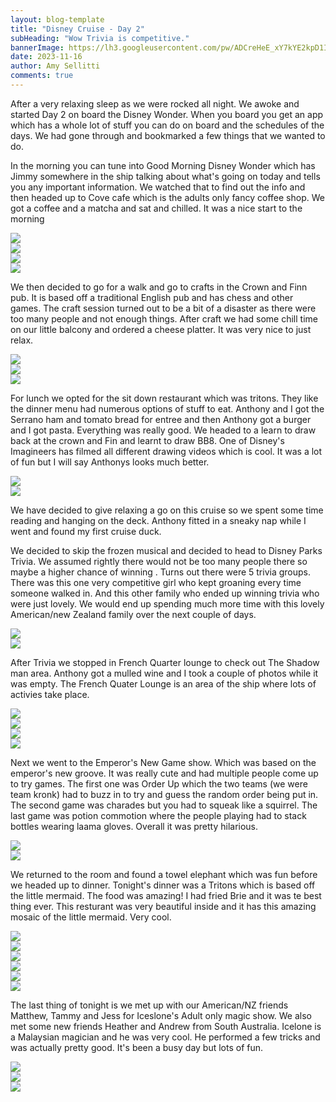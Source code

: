 ```yaml
---
layout: blog-template
title: "Disney Cruise - Day 2"
subHeading: "Wow Trivia is competitive."
bannerImage: https://lh3.googleusercontent.com/pw/ADCreHeE_xY7kYE2kpD1IVSeBWz2XQX_Zc9EkFQ8cAPFqf_z9Hd_Y_TVQGJlxY39OnNtsuUHFkeUstqw_eZwUXo0DYy1OS7NblC8_DbpuMMj821v2XCVZhlP=w2400
date: 2023-11-16
author: Amy Sellitti
comments: true
---
```



After a very relaxing sleep as we were rocked all night. We awoke and started Day 2 on board the Disney Wonder. When you board you get an app which has a whole lot of stuff you can do on board and the schedules of the days. We had gone through and bookmarked a few things that we wanted to do.

In the morning you can tune into Good Morning Disney Wonder which has Jimmy somewhere in the ship talking about what's going on today and tells you any important information. We watched that to find out the info and then headed up to Cove cafe which is the adults only fancy coffee shop. We got a coffee and a matcha and sat and chilled. It was a nice start to the morning

<div class="center-image"><img src="https://lh3.googleusercontent.com/pw/ADCreHefO_A6ODHDOvC7bOoX-rfUpPlKk2JFNSFlpuVfqFqOK1jLxx8Igved_YoN-ApSJHRQ0mC7Fl6qCODCKTKqIkNM0D6uDTEG7gYum3G9leFMRhUVFc0A=w2400" /></div>
<div class="center-image"><img src="https://lh3.googleusercontent.com/pw/ADCreHf9kg0Nlr2t1IjftN4KujK_54vhJ-FeI5Jd4XKJgb6Sjq92UqAZrnFaLlbBA3WkFQHGlXyNHdWzDyNwUxGDlZ20vAaAx1U1XkvrD302HHXtRYcuv-wY=w2400" /></div>
<div class="center-image"><img src="https://lh3.googleusercontent.com/pw/ADCreHdeIsRsCGLbMk2aL4NPomeIBZ8i0wISSIQJ8FsTp2qa1NDS9_zQ3k4tWv6ed9uKJwlJzfQzuPS_id1wlwUcZtANKrcgxuOo8HaH0bF4LYjQS4irPxab=w2400" /></div>
<div class="center-image"><img src="https://lh3.googleusercontent.com/pw/ADCreHcUYVQ9ro6N8BW9Eo2dCLNdN8fJ40qJYR7OqsvaXDU0Lt0Eh4_eyhBafFGVlHPaodOH8HpT_NWE6NM04V6P_f_Vvf2F6OmOI1Bec-FzjDUJSruRWPuA=w2400" /></div>

We then decided to go for a walk and go to crafts in the Crown and Finn pub. It is based off a traditional English pub and has chess and other games. The craft session turned out to be a bit of a disaster as there were too many people and not enough things. After craft we had some chill time on our little balcony and ordered a cheese platter. It was very nice to just relax. 

<div class="center-image"><img src="https://lh3.googleusercontent.com/pw/ADCreHdK3RXb-La8c6J1c378nmahcSCwa8bbsM2qZ1RBmifqrzxxhfM0Md-OTw8IkEoy13S0u-l8bpjS-B0crtW_W9V8mPVCvJDBpXDtsru3rUb26FE4Ovx5=w2400" /></div>
<div class="center-image"><img src="https://lh3.googleusercontent.com/pw/ADCreHfbzQ1a2ZeRBYryFDrzzFCkckt_Rhf9rFoOalJnpdL5h7Zg8wLY-F6FP88Q8y76HJLX7bgn-4QwvzPEr9hLEvxVuDhtYR0xLdKgjZaqDJ1Gf6rHFLQz=w2400" /></div>
<div class="center-image"><img src="https://lh3.googleusercontent.com/pw/ADCreHejx5qwBofx-7i_f6vDMSJjWh5lTC_J37ToOY-EUqCZnLPTJ3vVIVZEl3guRUWTgqye_-nDCXtQ4FwjH2k8Q0Brn9l-JPMB2oikDpYTbsnCW-oAjbDm=w2400" /></div>


For lunch we opted for the sit down restaurant which was tritons. They like the dinner menu had numerous options of stuff to eat. Anthony and I got the Serrano ham and tomato bread for entree and then Anthony got a burger and I got pasta. Everything was really good. We headed to a learn to draw back at the crown and Fin and learnt to draw BB8. One of Disney's Imagineers has filmed all different drawing videos which is cool. It was a lot of fun but I will say Anthonys looks much better.

<div class="center-image"><img src="https://lh3.googleusercontent.com/pw/ADCreHfgFyfLaSuN-X5AgiNff365AidFf4zjttEI15rb6zOPskLau0tyjEq7mfKONhdoTkmPXek3GE7PNxP5gbBXTZijxMQvbhiI0zvoM8WRk0_NPZjKlWr-=w2400" /></div>
<div class="center-image"><img src="https://lh3.googleusercontent.com/pw/ADCreHchSd60d7vbprk-kDMPDCNLLeNHhFcr3U7gQiWkgCqv_C5Q32_H1DD9ECfyDzMdx738VeeJfvr4wEH-sT-dHWNUhIR2pbJP2-VMbIQxauS6EuSt-ejd=w2400" /></div>


We have decided to give relaxing a go on this cruise so we spent some time reading and hanging on the deck. Anthony fitted in a sneaky nap while I went and found my first cruise duck.

We decided to skip the frozen musical and decided to head to Disney Parks Trivia. We assumed rightly there would not be too many people there so maybe a higher chance of winning . Turns out there were 5 trivia groups. There was this one very competitive girl who kept groaning every time someone walked in. And this other family who ended up winning trivia who were just lovely. We would end up spending much more time with this lovely American/new Zealand family over the next couple of days.

<div class="center-image"><img src="https://lh3.googleusercontent.com/pw/ADCreHfd2g5CcDEcLrkt6YeEqq0TX-se-Lru4RGBGKgor-n1gUpip_BhZA_S8CJDoyHePgNxnl1Ai5L1r5KLeWmCNjIQrQbORmTfoC9yHD2XtrARqQKbHleT=w2400" /></div>
<div class="center-image"><img src="https://lh3.googleusercontent.com/pw/ADCreHdpOOA82Xo--w6dvEP2sHrz-fdl6tCm2Oeg2vyX9q88gWXxbiXmScsHHjSf1mBokT-Z5MISTw5M6ROHxoSckZOhh799g4eCPfl0rfytgNTfFtrnazKL=w2400" /></div>

After Trivia we stopped in French Quarter lounge to check out The Shadow man area. Anthony got a mulled wine and I took a couple of photos while it was empty. The French Quater Lounge is an area of the ship where lots of activies take place. 

<div class="center-image"><img src="https://lh3.googleusercontent.com/pw/ADCreHfLV3RFGC4kyCXk_SHAC7AkWJLmILjR0IAp5tkqrfn6buaMeDL5TBgJ2DxANls55CMOyP4iak1bFGRJz64nBo56WZkwFI_0TY0ntYM6YxhCfZsR9hoa=w2400" /></div>
<div class="center-image"><img src="https://lh3.googleusercontent.com/pw/ADCreHdW9UHgJBn_znLmbKmwvR6dRfSKCi1TJThiD-jy0e-aYI7wl6G1yBxVd8DgcE8_hKr7IS3l_5Y0XYjXiwF4CbwfqcGtbQVpfox5ozvw_wNfgqfsZhJi=w2400" /></div>
<div class="center-image"><img src="https://lh3.googleusercontent.com/pw/ADCreHd-TgosH5JcUBekjbgY_Jd54sxLT5MZak_7erkog6rgof19b_eU-hr9ljE8X6yp1e4rVWaAw8tr1qm1-XxIVtxWlEjuoQTVCcqMIRYgNnzFtD2Uk6i9=w2400" /></div>
<div class="center-image"><img src="https://lh3.googleusercontent.com/pw/ADCreHeE_xY7kYE2kpD1IVSeBWz2XQX_Zc9EkFQ8cAPFqf_z9Hd_Y_TVQGJlxY39OnNtsuUHFkeUstqw_eZwUXo0DYy1OS7NblC8_DbpuMMj821v2XCVZhlP=w2400" /></div>

Next we went to the Emperor's New Game show. Which was based on the emperor's new groove. It was really cute and had multiple people come up to try games. The first one was Order Up which the two teams (we were team kronk)  had to buzz in to try and guess the random order being put in. The second game was charades but you had to squeak like a squirrel. The last game was potion commotion where the people playing had to stack bottles wearing laama gloves. Overall it was pretty hilarious.

<div class="center-image"><img src="https://lh3.googleusercontent.com/pw/ADCreHddwnmGulMyOdzczSb3HORIu9xxZAY-pb1tm30cxKRnTPyDYdw5OhIWKAPfaiYfTq5skZck6kK5FL3JKnZNDe6ch0UN4EQmgp3D8yiWRMppZdiXSWtF=w2400" /></div>
<div class="center-image"><img src="https://lh3.googleusercontent.com/pw/ADCreHeTmeFbN2CtGiKv7iPDtnabxDReqwZemmf1SvrAVReuLe5TuzzSVNmnlbkGHpCnCu-yAHzuRuSGiCrj-MOGNg-N3uWLyeT45J22Xd84ctLamNaOGGb2=w2400" /></div>


We returned to the room and found a towel elephant which was fun before we headed up to dinner. Tonight's dinner was a Tritons which is based off the little mermaid. The food was amazing! I had fried Brie and it was te best thing ever. This resturant was very beautiful inside and it has this amazing mosaic of the little mermaid.  Very cool.

<div class="center-image"><img src="https://lh3.googleusercontent.com/pw/ADCreHcYty8R9Tm3mBTkepA3PUUZw5bh55WGZdQPFgx-IS7yFV6xd5SWbM7Sk-Hvh-NkSCm0q7cz0soZxZb-Xvf__hXpjUZQcK7xLVvQzNFo9ywdusrRd05g=w2400" /></div>
<div class="center-image"><img src="https://lh3.googleusercontent.com/pw/ADCreHfrQL4jzfSyrROlVsLUKVACVNn2L4gcmRNSI9CWokJZKNaJqJz8LZAXr09FsT4cVMuV7HPVi1PkvK_FVci4i4oxkSx954W_ImaBCZd83yocHrk3WGFm=w2400" /></div>
<div class="center-image"><img src="https://lh3.googleusercontent.com/pw/ADCreHcir8Xa_cjgz3DcQomr2TGgNIfHJPphUWVScZv07TfxWTJLfyG8q7xBr1LYVbolslNfQ_4rAAefNlBGtqqDcZ8zjqvp2Yt8VrGcdJOGC1m0NHzw8Nlw=w2400" /></div>
<div class="center-image"><img src="https://lh3.googleusercontent.com/pw/ADCreHcTZJBjxOc3YgUbCcDgdbVXAWGZPcXvWMRVAydKFz1ZRhjIno1xDae23J0qd4D6_eK4fMuOh1pByRt_BscG_A4qvak587K5D_OxWHVyTPaODo6U31gb=w2400" /></div>
<div class="center-image"><img src="https://lh3.googleusercontent.com/pw/ADCreHeJLRa8itTtsbVTXjv_9PWpLpzKjGSmzZryjyUh3CPRTyfeyBXbLQC1KJKjlUx-6HoTELByB6LoFtaid0O6rD6nhTpmeciR2ACubJWv5ZLFbi92C5Ob=w2400" /></div>
<div class="center-image"><img src="https://lh3.googleusercontent.com/pw/ADCreHdpEE8svxL7Y-e7ACmwDONBWJ6UuPw2kwX9lhk0hQ6Wrr0ZBEatm1fbV79xu6rRMQviIiVtELxkBPqmUSCPRNz_BWWDWLwgyZy-pX87iTX1-HZbHMU3=w2400" /></div>


The last thing of tonight is we met up with our American/NZ friends Matthew, Tammy and Jess for Iceslone's Adult only magic show. We also met some new friends Heather and Andrew from South Australia. Icelone is a Malaysian magician and he was very cool. He performed a few tricks and was actually pretty good. It's been a busy day but lots of fun.

<div class="center-image"><img src="https://lh3.googleusercontent.com/pw/ADCreHehbDWH9CPXNWZ2n9JKEXlz3yT65sAzj0RRhsbfAtyvjpRRjwdia2QarU6n2MTlCqvCwMOXdl2nS5AQeErUQ8uGCivhdKR8kSTwvEGM15LjvW2EDYFW=w2400" /></div>
<div class="center-image"><img src="https://lh3.googleusercontent.com/pw/ADCreHcIHT4cKipcifZgR30HNo5xzkZioi-q_oA-rhq5nTw_r7k22DJiMrJtrzSMp1wVK_omb-tnHPgshbe3JmJCXDttv-CWSa2a-4fWz6w5acqu1Jiw_39-=w2400" /></div>
<div class="center-image"><img src="https://lh3.googleusercontent.com/pw/ADCreHc8zFYGM1e2Q0QG6AgJ-_SuLe8Icd6b4szuvyYevD48R6hirfURDUPt-CZXAkzAkSEISV5z597OW2ayyd_8KlGO5oOKfFs78kvdBgUtaMHuNkhwDbol=w2400" /></div>